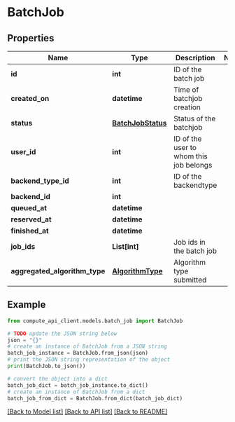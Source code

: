 # BatchJob


## Properties

Name | Type | Description | Notes
------------ | ------------- | ------------- | -------------
**id** | **int** | ID of the batch job | 
**created_on** | **datetime** | Time of batchjob creation | 
**status** | [**BatchJobStatus**](BatchJobStatus.md) | Status of the batchjob | 
**user_id** | **int** | ID of the user to whom this job belongs | 
**backend_type_id** | **int** | ID of the backendtype | 
**backend_id** | **int** |  | 
**queued_at** | **datetime** |  | 
**reserved_at** | **datetime** |  | 
**finished_at** | **datetime** |  | 
**job_ids** | **List[int]** | Job ids in the batch job | 
**aggregated_algorithm_type** | [**AlgorithmType**](AlgorithmType.md) | Algorithm type submitted | 

## Example

```python
from compute_api_client.models.batch_job import BatchJob

# TODO update the JSON string below
json = "{}"
# create an instance of BatchJob from a JSON string
batch_job_instance = BatchJob.from_json(json)
# print the JSON string representation of the object
print(BatchJob.to_json())

# convert the object into a dict
batch_job_dict = batch_job_instance.to_dict()
# create an instance of BatchJob from a dict
batch_job_from_dict = BatchJob.from_dict(batch_job_dict)
```
[[Back to Model list]](../README.md#documentation-for-models) [[Back to API list]](../README.md#documentation-for-api-endpoints) [[Back to README]](../README.md)


